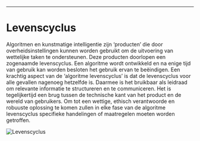 ---
# Levenscyclus

Algoritmen en kunstmatige intelligentie zijn ‘producten’ die door overheidsinstellingen kunnen worden gebruikt om de uitvoering van wettelijke taken te ondersteunen. Deze producten doorlopen een zogenaamde levenscyclus. Een algoritme wordt ontwikkeld en na enige tijd van gebruik kan worden besloten het gebruik ervan te beëindigen. Een krachtig aspect van de ‘algoritme levenscyclus’ is dat de levenscyclus voor alle gevallen nagenoeg hetzelfde is. Daarmee is het bruikbaar als leidraad om relevante informatie te structureren en  te communiceren. Het is tegelijkertijd een brug tussen de technische kant van het product en de wereld van gebruikers. Om tot een wettige, ethisch verantwoorde en robuuste oplossing te komen zullen in elke fase van de algoritme levenscyclus specifieke handelingen of maatregelen moeten worden getroffen.  

  ![Levenscyclus](levenscyclus.png)
